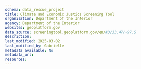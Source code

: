 ```yaml
---
schema: data_rescue_project 
title: Climate and Economic Justice Screening Tool
organization: Department of the Interior
agency: Department of the Interior
websites: geoplatform.gov
data_source: screeningtool.geoplatform.gov/en/#3/33.47/-97.5
description: 
last_modified: 2025-03-02
last_modified_by: Gabrielle
metadata_available: No
metadata_url: 
resources:
---
```


